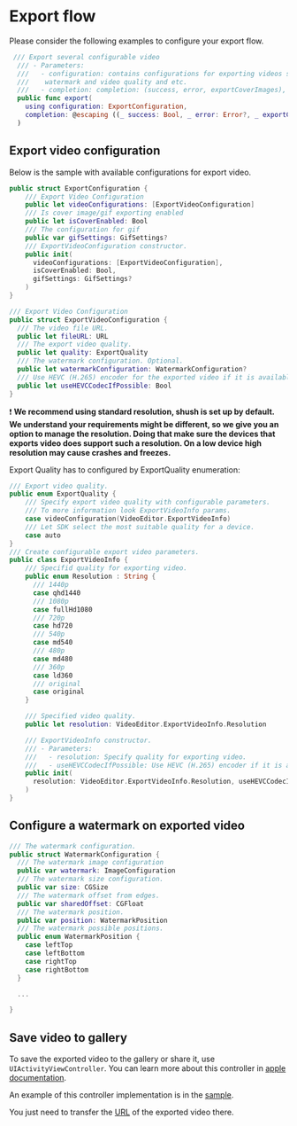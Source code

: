 # Export flow

Please consider the following examples to configure your export flow.
``` swift
 /// Export several configurable video
  /// - Parameters:
  ///   - configuration: contains configurations for exporting videos such as file url,
  ///    watermark and video quality and etc.
  ///   - completion: completion: (success, error, exportCoverImages), execute on background thread.
  public func export(
    using configuration: ExportConfiguration,
    completion: @escaping ((_ success: Bool, _ error: Error?, _ exportCoverImages: ExportCoverImages?)->Void)
  )
```  

## Export video configuration
Below is the sample with available configurations for export video.
``` swift
public struct ExportConfiguration {
    /// Export Video Configuration
    public let videoConfigurations: [ExportVideoConfiguration]
    /// Is cover image/gif exporting enabled
    public let isCoverEnabled: Bool
    /// The configuration for gif
    public var gifSettings: GifSettings?
    /// ExportVideoConfiguration constructor.
    public init(
      videoConfigurations: [ExportVideoConfiguration],
      isCoverEnabled: Bool,
      gifSettings: GifSettings?
    )
}

/// Export Video Configuration
public struct ExportVideoConfiguration {
  /// The video file URL.
  public let fileURL: URL
  /// The export video quality.
  public let quality: ExportQuality
  /// The watermark configuration. Optional.
  public let watermarkConfiguration: WatermarkConfiguration?
  /// Use HEVC (H.265) encoder for the exported video if it is available on the current device. Better quality, low size, better performance
  public let useHEVCCodecIfPossible: Bool
}
```
  :exclamation: **We recommend using standard resolution, shush is set up by default. We understand your requirements might be different, so we give you an option to manage the resolution.
Doing that make sure the devices that exports video does support such a resolution. On a low device high resolution may cause crashes and freezes.**
  
  Export Quality has to configured by ExportQuality enumeration:
``` swift
/// Export video quality.
public enum ExportQuality {
    /// Specify export video quality with configurable parameters.
    /// To more information look ExportVideoInfo params.
    case videoConfiguration(VideoEditor.ExportVideoInfo)
    /// Let SDK select the most suitable quality for a device.
    case auto
}
/// Create configurable export video parameters.
public class ExportVideoInfo {
    /// Specifid quality for exporting video.
    public enum Resolution : String {
      /// 1440p 
      case qhd1440
      /// 1080p
      case fullHd1080
      /// 720p
      case hd720
      /// 540p
      case md540
      /// 480p
      case md480
      /// 360p
      case ld360
      /// original
      case original
    }

    /// Specified video quality.
    public let resolution: VideoEditor.ExportVideoInfo.Resolution

    /// ExportVideoInfo constructor.
    /// - Parameters:
    ///   - resolution: Specify quality for exporting video.
    ///   - useHEVCCodecIfPossible: Use HEVC (H.265) encoder if it is available on the current device
    public init(
      resolution: VideoEditor.ExportVideoInfo.Resolution, useHEVCCodecIfPossible: Bool
    )
}
```
  
## Configure a watermark on exported video
``` swift
/// The watermark configuration.
public struct WatermarkConfiguration {
  /// The watermark image configuration
  public var watermark: ImageConfiguration
  /// The watermark size configuration.
  public var size: CGSize
  /// The watermark offset from edges.
  public var sharedOffset: CGFloat
  /// The watermark position.
  public var position: WatermarkPosition
  /// The watermark possible positions.
  public enum WatermarkPosition {
    case leftTop
    case leftBottom
    case rightTop
    case rightBottom
  }

  ...

}
```

## Save video to gallery

To save the exported video to the gallery or share it, use ```UIActivityViewController```.
You can learn more about this controller in [apple documentation](https://developer.apple.com/documentation/uikit/uiactivityviewcontroller).

An example of this controller implementation is in the [sample](../Example/Example/ViewController.swift#L200).

You just need to transfer the [URL](../Example/Example/ViewController.swift#L167) of the exported video there.
